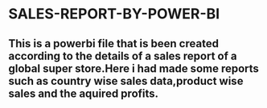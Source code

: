# SALES-REPORT-BY-POWER-BI
## This is a powerbi file that is been created according to the details of a sales report of a global super store.Here i had made some reports such as country wise sales data,product wise sales and the aquired profits.
